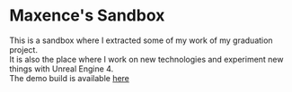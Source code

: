 # Maxence's Sandbox

This is a sandbox where I extracted some of my work of my graduation project.<br>
It is also the place where I work on new technologies and experiment new things with Unreal Engine 4. <br>
The demo build is available [here](https://drive.google.com/file/d/1EIhrg6_wLhxVYMx7nObPrOczEVnbBXEh/view?usp=sharing)
